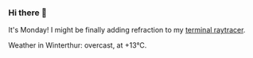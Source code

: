### Hi there :wave:

It's Monday! I might be finally adding refraction to my [terminal raytracer](https://github.com/bewuethr/bash-raytracer).

Weather in Winterthur: overcast, at +13°C.

